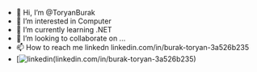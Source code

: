 - 👋 Hi, I’m @ToryanBurak
- 👀 I’m interested in Computer
- 🌱 I’m currently learning .NET
- 💞️ I’m looking to collaborate on ...
- 📫 How to reach me linkedn linkedin.com/in/burak-toryan-3a526b235
- [![linkedin](https://img.shields.io/badge/Linkedin-000000?style=for-the-badge&logo=Linkedin&logoColor=white)(linkedin.com/in/burak-toryan-3a526b235)

<!---
ToryanBurak/ToryanBurak is a ✨ special ✨ repository because its `README.md` (this file) appears on your GitHub profile.
You can click the Preview link to take a look at your changes.
--->
